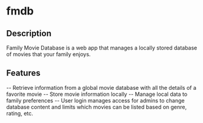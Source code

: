# fmdb

## Description

Family Movie Database is a web app that manages a locally stored database of movies that your family enjoys.

## Features

-- Retrieve information from a global movie database with all the details of a favorite movie
-- Store movie information locally
-- Manage local data to family preferences
-- User login manages access for admins to change database content and limits which movies can be listed based on genre, rating, etc.


